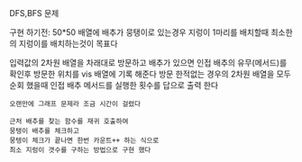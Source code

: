 DFS,BFS 문제

구현 하기전:
50*50 배열에 배추가 뭉탱이로 있는경우 지렁이 1마리를 배치할때
최소한의 지렁이를 배치하는것이 목표다

입력값의 2차원 배열을 차래대로 방문하고 배추가 있으면 인접 배추의 유무(메서드)를
확인후 방문한 위치를 vis 배열에 기록 해준다
방문 한적없는 경우의 2차원 배열을 모두 순회 했을때
인접 배추 메서드를 실행한 횟수를 답으로 출력 한다
~~~
오랜만에 그래프 문제라 조금 시간이 걸렸다

근처 배추를 찾는 함수를 재귀 호출하여
뭉탱이 배추를 체크하고
뭉텡이 체크가 끝나면 한번 카운트++ 하는 식으로
최소 지렁이 갯수를 구하는 방법으로 구현 했다
~~~